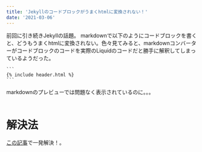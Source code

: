 ```yaml
---
title: 'Jekyllのコードブロックがうまくhtmlに変換されない！'
date: '2021-03-06'
---
```



前回に引き続きJekyllの話題。
markdownで以下のようにコードブロックを書くと、どうもうまくhtmlに変換されない。色々見てみると、markdownコンバーターがコードブロックのコードを実際のLiquidのコードだと勝手に解釈してしまっているようだった。

````
```
{% include header.html %}
```
````

markdownのプレビューでは問題なく表示されているのに。。。
<br><br>

# 解決法 

[この記事](https://www.xmisao.com/2014/06/30/how-to-escape-liquid-tag-in-jekyll.html)で一発解決！。



